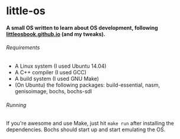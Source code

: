# little-os

#### A small OS written to learn about OS development, following [littleosbook.github.io](littleosbook.github.io "The little book on OS development") (and my tweaks).

###### Requirements
- A Linux system (I used Ubuntu 14.04)
- A C++ compiler (I used GCC)
- A build system (I used GNU Make)
- (On Ubuntu) the following packages: build-essential, nasm, genisoimage, bochs, bochs-sdl

###### Running
If you're awesome and use Make, just hit `make run` after installing the dependencies. Bochs should start up and start emulating the OS.
